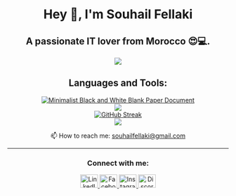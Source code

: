 <body>
    <h1 align="center"><strong>Hey 👋, I'm Souhail Fellaki</strong></h1>
    <h2 align="center">A passionate IT lover from Morocco 😍💻.</h2>
    <div align="center">
        <a href="https://ibb.co/pf6rnLF">
            <img src="https://i.ibb.co/5rXx2RH/329566101-727748832355184-5866501581331802860-n.jpg" />
        </a>
    </div>
    <h2 align="center">Languages and Tools:</h2>
    <div align="center">
        <a href="https://ibb.co/ymzL3jV">
            <img src="https://i.ibb.co/TDQzC3r/Minimalist-Black-and-White-Blank-Paper-Document-3.png" alt="Minimalist Black and White Blank Paper Document">
        </a>
    </div>
    <div align="center">
        <img src="https://github-readme-stats.vercel.app/api?username=SouhailFl&show_icons=true&hide=contribs,prs&cache_seconds=86400&theme=jolly" />
    </div>
    <div align="center">
        <a href="https://git.io/streak-stats">
            <img src="https://github-readme-streak-stats.herokuapp.com?user=SouhailFl&theme=shadow-purple&border_radius=30" alt="GitHub Streak" />
        </a>
    </div>
    <div align="center">
        <img src="https://animesher.com/orig/0/19/197/1978/animesher.com_code-computer-html-197855.gif" />
    </div>
    <p align="center">📫 How to reach me: <a href="mailto:souhailfellaki@gmail.com">souhailfellaki@gmail.com</a></p>
    <hr>
    <h3 align="center">Connect with me:</h3>
    <div align="center">
        <a href="https://www.linkedin.com/in/souhail-fellaki-1b1759262/" target="_parent">
            <img src="https://raw.githubusercontent.com/rahuldkjain/github-profile-readme-generator/master/src/images/icons/Social/linked-in-alt.svg" alt="LinkedIn" height="30" width="40" />
        </a>
        <a href="https://facebook.com/souhailfellaki" target="_blank">
            <img src="https://raw.githubusercontent.com/rahuldkjain/github-profile-readme-generator/master/src/images/icons/Social/facebook.svg" alt="Facebook" height="30" width="40" />
        </a>
        <a href="https://instagram.com/souhail_fl" target="_blank">
            <img src="https://raw.githubusercontent.com/rahuldkjain/github-profile-readme-generator/master/src/images/icons/Social/instagram.svg" alt="Instagram" height="30" width="40" />
        </a>
        <a href="https://discord.gg/souhail_fl#8484" target="_blank">
            <img src="https://raw.githubusercontent.com/rahuldkjain/github-profile-readme-generator/master/src/images/icons/Social/discord.svg" alt="Discord" height="30" width="40" />
        </a>
    </div>
</body>
